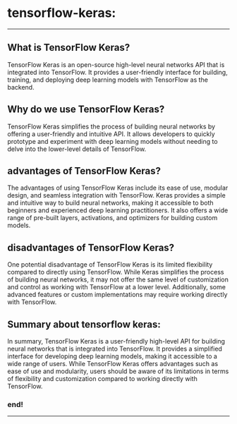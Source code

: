 # tensorflow-keras:

---

## What is TensorFlow Keras?

TensorFlow Keras is an open-source high-level neural networks API that is integrated into TensorFlow. It provides a 
user-friendly interface for building, training, and deploying deep learning models with TensorFlow as the backend.


## Why do we use TensorFlow Keras?

TensorFlow Keras simplifies the process of building neural networks by offering a user-friendly and intuitive API. It
allows developers to quickly prototype and experiment with deep learning models without needing to delve into the
lower-level details of TensorFlow.


## advantages of TensorFlow Keras?

The advantages of using TensorFlow Keras include its ease of use, modular design, and seamless integration with 
TensorFlow. Keras provides a simple and intuitive way to build neural networks, making it accessible to both beginners 
and experienced deep learning practitioners. It also offers a wide range of pre-built layers, activations, and 
optimizers for building custom models.


## disadvantages of TensorFlow Keras?

One potential disadvantage of TensorFlow Keras is its limited flexibility compared to directly using TensorFlow. While 
Keras simplifies the process of building neural networks, it may not offer the same level of customization and control
as working with TensorFlow at a lower level. Additionally, some advanced features or custom implementations may require 
working directly with TensorFlow.


## Summary about tensorflow keras:

In summary, TensorFlow Keras is a user-friendly high-level API for building neural networks that is integrated into 
TensorFlow. It provides a simplified interface for developing deep learning models, making it accessible to a wide range
of users. While TensorFlow Keras offers advantages such as ease of use and modularity, users should be aware of its 
limitations in terms of flexibility and customization compared to working directly with TensorFlow.


### end!

---
